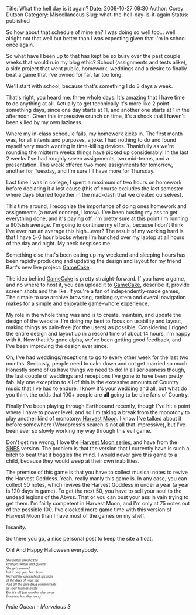 Title: What the hell day is it again?
Date: 2008-10-27 09:30
Author: Corey Dutson
Category: Miscellaneous
Slug: what-the-hell-day-is-it-again
Status: published

So how about that schedule of mine eh? I was doing so well too... well
alright not that well but better than I was expecting given that I'm in
school once again.

So what have I been up to that has kept be so busy over the past couple
weeks that would ruin my blog ethic? School (assignments and tests
alike), a side project that went public, homework, weddings and a desire
to finally beat a game that I've owned for far, far too long.


<!-- PELICAN_END_SUMMARY -->


We'll start with school, because that's something I do 3 days a week.

That's right, you heard me: three whole days. It's amazing that I have
time to do anything at all. Actually to get technically it's more like 2
point something days, since one day starts at 11, and another one starts
at 1 in the afternoon. Given this impressive crunch on time, It's a
shock that I haven't been killed by my own laziness.

Where my in-class schedule fails, my homework kicks in. The first month
was, for all intents and purposes, a joke. I had nothing to do and found
myself very much wanting in time-killing devices. Thankfully as we're
rounding the midterm weeks things have picked up considerably. In the
last 2 weeks I've had roughly seven assignments, two mid-terms, and a
presentation. This week offered two more assignments for tomorrow,
another for Tuesday, and I'm sure I'll have more for Thursday.

Last time I was in college, I spent a maximum of two hours on homework
before declaring it a lost cause (this of course excludes the last
semester where days blurred together in the mad-dash that we created
ourselves).

This time around, I recognize the importance of doing ones homework and
assignments (a novel concept, I know). I've been busting my ass to get
everything done, and it's paying off. I'm pretty sure at this point I'm
running a 90%ish average. I'm going to continue my efforts, because I
don't think I've ever run an average this high…ever? The result of my
working hard is that I have 5-6 hour blocks where I'm hunched over my
laptop at all hours of the day and night. My neck despises me.

Something else that's been eating up my weekend and sleeping hours has
been rapidly producing and updating the design and layout for my friend
Bart's new live project:
[GameCake](http://www.gamecake.net "GameCake: Indie Games Fresh from the Oven").

The idea behind
[GameCake](http://www.gamecake.net "GameCake: Indie Games Fresh from the Oven")
is pretty straight-forward. If you have a game, and no where to host it,
you can upload it to
[GameCake](http://www.gamecake.net "GameCake: Indie Games Fresh from the Oven"),
describe it, provide screen shots and the like. If you're a fan of
independently-made games, The simple to use archive browsing, ranking
system and overall navigation makes for a simple and enjoyable
game-whore experience.

My role in the whole thing was and is to create, maintain, and update
the design of the website. I'm doing my best to focus on usability and
layout, making things as pain-free (for the users) as possible.
Considering I rigged the entire design and layout up in a record time of
about 14 hours, I'm happy with it. Now that it's gone alpha, we've been
getting good feedback, and I've been improving the design ever since.

Oh, I've had weddings/receptions to go to every other week for the last
two months. Seriously, people need to calm down and not get married so
much. Honestly some of us have things we need to do! In all seriousness
though, the last couple of weddings and receptions I've gone to have
been pretty fab. My one exception to all of this is the excessive
amounts of Country music that I've had to endure. I know it's your
wedding and all, but what do you think the odds that 100+ people are
**all** going to be dire fans of Country.

Finally I've been playing through Earthbound recently, though I've hit a
point where I have to power level, and so I'm taking a break from the
monotony to play another kind of monotony: [Harvest
Moon](http://en.wikipedia.org/wiki/Harvest_Moon:_Magical_Melody "Wikipedia: Harvest Moon: Magical Melody").
I know I've talked about it before somewhere (Wordpress's search is not
all that impressive), but I've been ever so slowly working my way
through this evil game.

Don't get me wrong, I love the [Harvest Moon
series](http://en.wikipedia.org/wiki/Harvest_Moon_(series) "Wikipedia: Harvest Moon (series)"),
and have from the
[SNES](http://en.wikipedia.org/wiki/Super_Nintendo_Entertainment_System "Wikipedia: SNES")
version. The problem is that the version that I currently have is such a
bitch to beat that it boggles the mind. I would never give this game to
a child, because they would weep at their own inabilities.

The premise of this game is that you have to collect musical notes to
revive the Harvest Goddess. Yeah, really manly this game is. In any
case, you can collect 50 notes, which revives the Harvest Goddess in
under a year (a year is 120 days in game). To get the next 50, you have
to sell your soul to the undead legions of the Abyss. That or you can
bust your ass in vain trying to get them. I'm fairly competent in
Harvest Moon, and I'm only at 75 notes out of the possible 100. I've
clocked more game time with this version of Harvest Moon than I have
most of the games on my shelf.

Insanity.

So there you go, a nice personal post to keep the site a float.

Oh! And Happy Halloween everybody.

*<span style="font-size: x-small; font-family: Verdana;">She hangs
around the  
strangest kings and queens  
She gets around,  
but it only gets her clean  
Well all the afterschool specials  
of the days of your life  
And all the anti-drug commercials  
as your high as a kite  
But it's all just another day away  
from one less day to cry</span>*

*Indie Queen - Marvelous 3*
